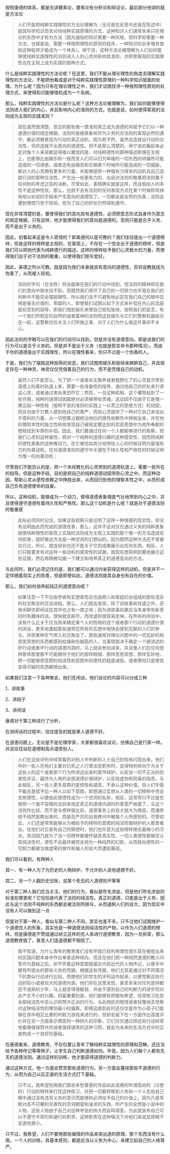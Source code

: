 <p>按照康德的体系，都是先讲要素论，要素论有分析论和辩证论，最后部分他讲的就是方法论</p><blockquote>人们不能把纯粹实践理性的方法论理解为（无论是在反思中还是在陈述中）就其科学知识而言对待纯粹实践原理的方式，这种知识人们通常本来只在理论的东西中才称为方法（因为通俗的知识需要一种风格，但科学却需要一种方法，也就是说，需要一种按照理性的原则的程序，一种知识的杂多惟有借助这种程序才能成为一个体系）。毋宁说，这种方法论被理解为人们如何能够使纯粹实践理性的法则进入人的心灵并影响其准则，亦即使客观的实践理性也在主观上成为实践的那种方式。</blockquote><p>什么是纯粹实践理性的方法论呢？在这里，我们不能从理论理性的角度去理解实践理性的方法论，不能把他看成是对于纯粹实践理性原理的一种科学知识层面的处理。为什么呢？因为只有在理论理性之中，我们才试图找寻一种按照理性原则的处理方式，来使得知识能够借机成为一个系统。</p><p>那么，纯粹实践理性的方法论是什么呢？这种方法论被理解为，我们如何能够使得法则进入我们的内心，并且影响内心的准则的方式。也就是说，如何使得客观的法则成为主观的实践准则？</p><blockquote>现在虽然很清楚，意志的那些惟一使准则真正成为道德的并赋予它们以一种道德价值的规定根据，法则的直接表象和作为义务的对法则的客观必然的遵守，都必须被表现为行动的真正动机，因为若不然，虽然会造就出行动的合法性，但却造就不出意向的道德性。但不是那么清楚的、毋宁说初看起来必定对每个人来说都显得难以置信的是，对纯粹德性的那种描述即便在主观上，也能够比由娱乐和一般而言人们可以归为幸福的一切东西的哄骗所可能造成的一切诱惑，或者还有由痛苦和灾祸某个时候所可能造成的一切威胁，都对人的心灵拥有更多的力量，并能够提供一种强有力得多的动机去自己造就行动的那种合法性，产生出一些更有力的、出自对法则的敬重把法则置于任何别的考虑之前的决断。尽管如此，事情确实就是这样，而且假如人的本性不是这种性状，那么，也就不会有法则的任何表现方式在某个时候转弯抹角地以劝说的手段来产生意向的道德性了。一切都会是全然的伪善；法则会遭到憎恨乃至于轻视，但为了自己的好处仍然得到遵守。</blockquote><p>现在非常清楚的是，要使得我们的意向具有道德性，必须把意志形式自身作为意志的规定根据，只有这样，他才能使得我们的意向是道德的。否则只能是合乎义务，而不是出于义务的。</p><p>因此，初看起来这是令人奇怪的？即美德何以是可教的？我们往往提出一个道德榜样，但是这样的榜样是主观的，在客观上，不存在一个完全出于道德的榜样，但是我们可以把他代表为纯粹德行的描述。这样的榜样给予我们心灵极大的力量，而使得我们出于对于法则的敬重，以使得我们拒斥爱好。</p><p>因此，美德之所以可教，就是因为我们本身就具有意向的道德性，否则说教就成为伪善了，从而被人轻视。</p><blockquote>法则的字句（合法性）将会能够在我们的行动中找到，但法则的精神却在我们的意向中根本找不到，而既然我们用尽了自己的一切努力也毕竟在我们的判断中不能完全摆脱理性，所以我们会不可避免地必定在我们自己的眼中显得是毫无价值的、卑鄙的人，即使我们试图以如下方式来补偿在内心的法庭面前受到的屈辱，即我们借助娱乐来使自己轻松愉快，按照我们的妄念，有一个我们所假定的自然的或者属神的法则把这些娱乐与它们的警察机器结合在一起，这警察仅仅关注人们所做之事，对于人们为什么做这件事却不关心。</blockquote><p>因此法则的字眼可以在我们的行动可以找到，但是并没有道德意向。即是说我们的行为可以是合乎义务的，但是并不是出于义务（也就是假言命令那种情况）。而由于你的道德是出于实践理性，所以在理性看来，你只不过是一个伪善的人。</p><p>于是，我们为了摆脱这种屈辱的状态，我们试图用娱乐和愉快来麻醉自己，并且假定存在一种神灵，神灵仅仅凭借着自己的行为，而不是凭借自己的动机。</p><blockquote>虽然人们不能否认，为了把一个或者尚无教养或者粗野化了的心灵首次带到道德上的善的轨道上来，需要一些准备性的指导，通过他自己的好处来引诱这心灵，或者通过害处来恐吓它；然而，一旦这种机制、这个襻带起到了一些作用，纯粹的道德动因就绝对必须被带给灵魂，这动因不仅由于它是惟一建立起一种性格（按照不变的准则的实践上一以贯之的思维方式）的动因，而且也由于它教人感到他自己的尊严，而给心灵提供了一种对它自己来说出乎意料的力量，从一切想要占据统治地位的感性依赖性中挣脱出来，并在他的理知本性的独立性和他发现自己被规定要达到的崇高思想中为他所奉献的牺牲找到丰厚的补偿。因此，我们要通过任何一个人都能够进行的观察，把我们心灵的这种属性，把对一个纯粹的道德兴趣的这种感受性，因而把纯粹的德性表象的这种推动力，在它被恰如其分地带给人心的时候证明为最强有力的向善动机，在对道德准则的遵守中关键在于持久性和严格性的时候证明为惟一的向善动机；</blockquote><p>尽管我们不能否认的是，把一个未经教化的心灵带到的道德轨道上，需要一些外在的指导。但是这种手段，目的是把自己的纯粹道德动因带到心灵之中。而这种动因，帮助心灵从感性依赖之中挣脱出来，从而回归到他的理智本性之中，从而形成自己负有道德使命的自豪。</p><p>所以，这种动机，能够成为一个动力，使得道德表象理直气壮地带到内心之中，并且使得遵守道德有着持久性和严格性。那么这个动机是什么呢？就是对于道德法则的敬重感</p><blockquote>此际必须同时记住，如果这些观察只是证明了这样一种情感的现实性，却没有证明由此而完成的道德改善，那么，这并不会对仅仅通过义务的纯粹表象就使纯粹理性的客观上实践的法则成为主观上实践的那个惟一的方法造成任何损害，就好像这方法是一种空洞的幻想似的。因为既然这种方法还不曾被实行过，所以，就连经验也还不能关于它的成果展示出任何东西，相反，人们只能要求有对这样一些动机的感受性的证据，我现在想简明扼要地展示这些证据，然后再稍微勾画一下建立和培养真正的道德意向的方法。</blockquote><p>与此同时，我们必须记住的是，我们都可以通过内省获得这样的动机，但是并不一定伴随着现实上的改善，但是即使如此，道德法则就其自身也有自在的价值。</p><p>那么，我们如何培养起纯正的道德意向呢？</p><blockquote>如果注意一下不仅由学者和玄想家而且也由商人和家庭妇女组成的那些混杂的社交聚会的交谈进程，那么，人们就会发现，除了讲故事和戏谑之外，还有闲聊亦即闲谈在其中也占有一席之地；因为讲故事如果应当本身带有新奇同时有趣味的话，很快就会耗尽，而戏谑则很容易走味。在所有的闲谈中，没有什么比关于应当用来确定某个人的性格的这个或者那个行动的道德价值的闲谈，更多地激起那些通常在所有的玄想中很快会感到无聊的人们的参与，并把某种生气带入社交聚会了。那些通常对理论问题中的一切玄妙的和苦思冥想的东西都感到枯燥和伤脑筋的人，当事情取决于确定一个被讲述的好行动或者坏行动的道德内涵时，马上就会参加进来，并且像人们在任何思辨客体那里都不可能期待于他们的那样精细、那样苦思冥想、那样玄妙地，把一切能够使意图的纯洁性和意图中的德性的程度减低，或者哪怕只是使其变得可疑的东西都想出来。</blockquote><p>如果我们注意一下各种聚会，他们在闲谈，他们谈论的内容可以分成三种</p><p>1、讲故事</p><p>2、讲段子</p><p>3、讲闲话</p><p>康德对于第三种进行了分析，</p><p>在讲闲话的过程中，往往提及的就是某人道德不好。</p><p>在道德问题上，无论是不是伦理学家，大家都很喜欢谈论，仿佛自己是行家一样。并且往往站在道德制高点谴责别人。</p><blockquote>人们在这些评判中经常看到对别人作判断的人士自己的性格闪现出来，他们中的一些人在他们主要对已死之人行使法官职务时，显得特别倾向于为关于这些人的这个或者那个行为所讲述出来的善作辩护，以反驳一切不正派的伤害性非议，最终为人格的全部道德价值辩护，以反驳虚伪和阴毒的指责，与此相反，另一些人更多盘算的是控告和谴责，不承认这种价值。但人们毕竟不能总是赋予后一种人以如下意图，即想通过玄想从人类的一切榜样中完全去除德性，以便由此使德性成为一个空洞的名称，相反，这常常只不过是在按照一个毫不容情的法则来规定真正的道德内涵时的善意严格罢了，与这个法则作比较，而不是与榜样做比较，道德事务上的自大就大为降低，而谦恭绝不纯然是教出来的，而是在严厉的自我拷问中被每个人所感到的。尽管如此，人们还是常常能够从为被给予的榜样的意图的纯洁性做辩护的人那里看出，在他们对正直有自己的猜想时，他们也乐意为这些榜样擦去最微小的污点，其动因乃是为了当一切榜样都被怀疑其真实性、一切人类德性都被否认其纯洁性时，德性不会最终被完全视为一种纯然的幻影，从而趋向德性的一切努力都被当做虚荣的做作和骗人的自大而遭到蔑视。</blockquote><p>我们可以看到，有两种人</p><p>其一、有一种人为了为历史的人物辩护，不允许别人说他道德不好。</p><p>其二、另一个人翻历史旧账，说某个死去的人道德败坏等等</p><p>对于第二种人我们应当关注，他们的行为，看似是吹毛求疵，但是他们吹毛求疵的标准在哪里呢？它恰恰是代表了法则的纯洁性。真正的道德，只能是出于义务，因此与这个法则不纯粹的东西都会被法则所排斥。从而遏制人们的自大，因为现实中没有人可以做到这一点</p><p>但是对于第一种人，看似与第二种人不同，其实也差不多。只不过他们试图维护一个道德完人的形象，其实也是一种道德法则纯洁性的产物，以作为人们道德的榜样。但是康德是不赞成通过树立这样的完人来进行道德教育，因为一旦拆穿，那么道德教育毁了，甚至人们连道德都不相信了。</p><blockquote>我不知道，为什么青年的教育者们没有早就已经利用理性很乐意在被提出来的实践问题本身中作出审查这种倾向，而且在他们把一种纯然道德的教义问答作为基础之后，却不怀着这种意图搜遍古代和近代的人物传记，以便手中握有所提出的那些义务的凭据，根据这些凭据，他们尤其是通过对不同情况下的类似行动进行比较，而使他们的学生的评判运作起来，以便觉察这些行动的较小或者较大的道德内涵，他们将在这里发现，甚至本来对任何思辨都还不成熟的少年，马上就变得很敏锐，并由于感到自己的判断力的进步而对此产生不小的兴趣，但最重要的是，他们能够有把握地希望，经常练习在其全部纯洁性中去认识和赞许正派的行为，与此相反则惋惜或者轻蔑地去觉察对这种纯洁性的哪怕最小的偏离，即便这直到此时还仅仅是作为小孩子们能够在其中相互比赛的判断力游戏来进行的，但却会留下在一方面作出高度评价并在另一方面表示憎恶的一种持久的印象，它们仅仅通过把这些行动经常地看做值得赞许的或者值得谴责的这种习惯，就会为未来的生活方式中的正直构成一个良好的基础。</blockquote><p>在康德看来，道德教育，不仅仅要让青年了解纯粹实践理性的原理和范畴，还应当给予各种传记等等例子，让学生自己判断道德如何。毕竟，因为人们每个人都有先天的道德法则。通过这样的训练，他才能获得道德的判断力。</p><p>通过这种方式，他一方面会赞赏那些道德行为，另一方面会蔑视那些不道德的行为，从而为自己以后正直的生活方式打下基础。</p><blockquote>只不过，我希望别用我们那些多愁善感的作品如此滥用的所谓高尚的（过誉的）行动的榜样来打扰这种练习，并把一切都转移到义务和一个人在他自己眼中通过没有违背义务的意识而能够和必须给予自己的价值上，因为凡是导致对高不可攀的完善性的空洞期望和渴求的东西，所产生的全然是小说中的人物，这些人物由于自己对这种夸张的伟大而自鸣得意，为此就宣布自己可以不遵守平常的和通行的职责，这种职责在这种情况下对他们来说显得微不足道地渺小。</blockquote><p>只不过，我希望，人们不要用那些煽情的作品来突出道的原理，那个东西没有什么用。一个人的训练，其基本原则，都是应当以义务为中心，来建立起自己的人格尊严。</p><p></p><p></p><p></p>